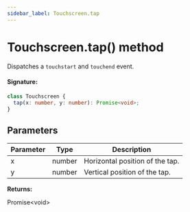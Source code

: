 ```yaml
---
sidebar_label: Touchscreen.tap
---
```


# Touchscreen.tap() method

Dispatches a `touchstart` and `touchend` event.

#### Signature:

```typescript
class Touchscreen {
  tap(x: number, y: number): Promise<void>;
}
```

## Parameters

| Parameter | Type   | Description                     |
| --------- | ------ | ------------------------------- |
| x         | number | Horizontal position of the tap. |
| y         | number | Vertical position of the tap.   |

**Returns:**

Promise&lt;void&gt;
